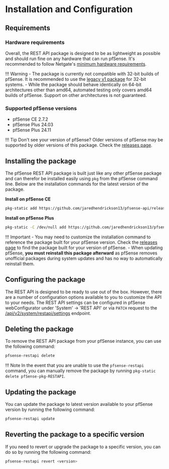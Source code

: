 # Installation and Configuration

## Requirements

### Hardware requirements

Overall, the REST API package is designed to be as lightweight as possible and should run fine on any hardware that can
run pfSense. It's recommended to follow Netgate's [minimum hardware requirements](https://docs.netgate.com/pfsense/en/latest/hardware/minimum-requirements.html).

!!! Warning
    - The package is currently not compatible with 32-bit builds of pfSense. It is recommended to use the [legacy v1 package](https://github.com/jaredhendrickson13/pfsense-api/tree/legacy) for 32-bit systems.
    - While the package should behave identically on 64-bit architectures other than amd64, automated testing only covers amd64
    builds of pfSense. Support on other architectures is not guaranteed.

### Supported pfSense versions

- pfSense CE 2.7.2
- pfSense Plus 24.03
- pfSense Plus 24.11

!!! Tip
    Don't see your version of pfSense? Older versions of pfSense may be supported by older versions of this package.
    Check the [releases page](https://github.com/jaredhendrickson13/pfsense-api/releases).

## Installing the package

The pfSense REST API package is built just like any other pfSense package and can therefor be installed easily using
`pkg` from the pfSense command line. Below are the installation commands for the latest version of the package.

**Install on pfSense CE**

```bash
pkg-static add https://github.com/jaredhendrickson13/pfsense-api/releases/latest/download/pfSense-2.7.2-pkg-RESTAPI.pkg
```

**Install on pfSense Plus**

```bash
pkg-static -C /dev/null add https://github.com/jaredhendrickson13/pfsense-api/releases/latest/download/pfSense-24.03-pkg-RESTAPI.pkg
```

!!! Important
    - You may need to customize the installation command to reference the package built for your pfSense version. Check
      the [releases page](https://github.com/jaredhendrickson13/pfsense-api/releases) to find the package built for
      your version of pfSense.
    - When updating pfSense, **you must reinstall this package afterward** as pfSense removes unofficial packages during
      system updates and has no way to automatically reinstall them.

## Configuring the package

The REST API is designed to be ready to use out of the box. However, there are a number of configuration options available to
you to customize the API to your needs. The REST API settings can be configured in pfSense webConfigurator under
'System' -> 'REST API' or via `PATCH` request to the [/api/v2/system/restapi/settings](https://pfrest.org/api-docs/#/SYSTEM/patchSystemRESTAPISettingsEndpoint)
endpoint.

## Deleting the package

To remove the REST API package from your pfSense instance, you can use the following command:

```bash
pfsense-restapi delete
```

!!! Note
    In the event that you are unable to use the `pfsense-restapi` command, you can manually remove the package by
    running `pkg-static delete pfSense-pkg-RESTAPI`.

## Updating the package

You can update the package to latest version available to your pfSense version by running the following command:

```bash
pfsense-restapi update
```

## Reverting the package to a specific version

If you need to revert or upgrade the package to a specific version, you can do so by running the following command:

```bash
pfsense-restapi revert <version>
```
